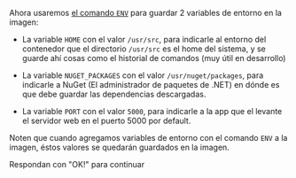 Ahora usaremos [el comando `ENV`](https://docs.docker.com/engine/reference/builder/#env)
para guardar 2 variables de entorno en la imagen:
  
  - La variable `HOME` con el valor `/usr/src`, para indicarle al entorno del
    contenedor que el directorio `/usr/src` es el home del sistema, y se guarde
    ahí cosas como el historial de comandos (muy útil en desarrollo)
  
  - La variable `NUGET_PACKAGES` con el valor `/usr/nuget/packages`, para
    indicarle a NuGet (El administrador de paquetes de .NET) en dónde es que
    debe guardar las dependencias descargadas.

  - La variable `PORT` con el valor `5000`, para indicarle a la app que el
    levante el servidor web en el puerto 5000 por default.

Noten que cuando agregamos variables de entorno con el comando `ENV` a la imagen,
éstos valores se quedarán guardados en la imagen.

Respondan con "OK!" para continuar